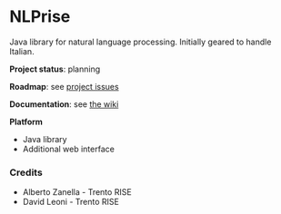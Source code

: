 NLPrise
=======

Java library for natural language processing. Initially geared to handle Italian.



**Project status**: planning

**Roadmap**: see [project issues](https://github.com/opendatatrentino/NLPrise/issues)

**Documentation**: see [the wiki](https://github.com/opendatatrentino/NLPrise/wiki)



**Platform** 

* Java library
* Additional web interface

### Credits

 - Alberto Zanella - Trento RISE
 - David Leoni - Trento RISE 
 
 
